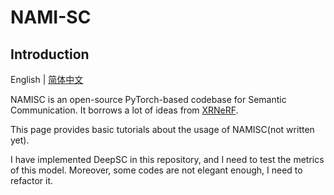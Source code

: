 # NAMI-SC

<div align="left">

</div>

## Introduction

English | [简体中文](README_CN.md)

NAMISC is an open-source PyTorch-based codebase for Semantic Communication. It borrows a lot of ideas from [XRNeRF](https://github.com/openxrlab/xrnerf).



This page provides basic tutorials about the usage of NAMISC(not written yet).

I have implemented DeepSC in this repository, and I need to test the metrics of this model. Moreover, some codes are not elegant enough, I need to refactor it.
<!-- TOC -->
